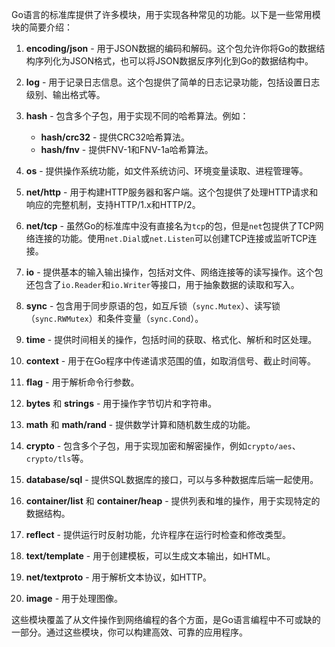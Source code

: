 Go语言的标准库提供了许多模块，用于实现各种常见的功能。以下是一些常用模块的简要介绍：

1. **encoding/json** - 用于JSON数据的编码和解码。这个包允许你将Go的数据结构序列化为JSON格式，也可以将JSON数据反序列化到Go的数据结构中。

2. **log** - 用于记录日志信息。这个包提供了简单的日志记录功能，包括设置日志级别、输出格式等。

3. **hash** - 包含多个子包，用于实现不同的哈希算法。例如：
   - **hash/crc32** - 提供CRC32哈希算法。
   - **hash/fnv** - 提供FNV-1和FNV-1a哈希算法。

4. **os** - 提供操作系统功能，如文件系统访问、环境变量读取、进程管理等。

5. **net/http** - 用于构建HTTP服务器和客户端。这个包提供了处理HTTP请求和响应的完整机制，支持HTTP/1.x和HTTP/2。

6. **net/tcp** - 虽然Go的标准库中没有直接名为`tcp`的包，但是`net`包提供了TCP网络连接的功能。使用`net.Dial`或`net.Listen`可以创建TCP连接或监听TCP连接。

7. **io** - 提供基本的输入输出操作，包括对文件、网络连接等的读写操作。这个包还包含了`io.Reader`和`io.Writer`等接口，用于抽象数据的读取和写入。

8. **sync** - 包含用于同步原语的包，如互斥锁（`sync.Mutex`）、读写锁（`sync.RWMutex`）和条件变量（`sync.Cond`）。

9. **time** - 提供时间相关的操作，包括时间的获取、格式化、解析和时区处理。

10. **context** - 用于在Go程序中传递请求范围的值，如取消信号、截止时间等。

11. **flag** - 用于解析命令行参数。

12. **bytes** 和 **strings** - 用于操作字节切片和字符串。

13. **math** 和 **math/rand** - 提供数学计算和随机数生成的功能。

14. **crypto** - 包含多个子包，用于实现加密和解密操作，例如`crypto/aes`、`crypto/tls`等。

15. **database/sql** - 提供SQL数据库的接口，可以与多种数据库后端一起使用。

16. **container/list** 和 **container/heap** - 提供列表和堆的操作，用于实现特定的数据结构。

17. **reflect** - 提供运行时反射功能，允许程序在运行时检查和修改类型。

18. **text/template** - 用于创建模板，可以生成文本输出，如HTML。

19. **net/textproto** - 用于解析文本协议，如HTTP。

20. **image** - 用于处理图像。

这些模块覆盖了从文件操作到网络编程的各个方面，是Go语言编程中不可或缺的一部分。通过这些模块，你可以构建高效、可靠的应用程序。
